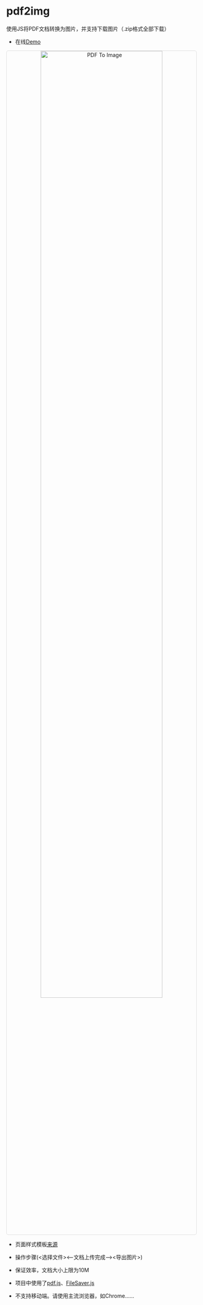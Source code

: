# pdf2img
使用JS将PDF文档转换为图片，并支持下载图片（.zip格式全部下载）

* 在线[Demo](https://xxlllq.github.io/pdf2img)
<div align="center" style="border: 1px solid gainsboro;border-radius: 5px;"><img width="80%" height="auto" src="https://github.com/xxlllq/pdf2img/blob/master/img/pdf2img.jpg" alt="PDF To Image" title="PDF To Image"/></div>

* 页面样式模板[来源](https://codepen.io/roydigerhund/pen/OMreoV)

* 操作步骤(<选择文件><--文档上传完成--><导出图片>)

* 保证效率，文档大小上限为10M

* 项目中使用了[pdf.js](http://mozilla.github.io/pdf.js/)、[FileSaver.js](https://github.com/eligrey/FileSaver.js/)

* 不支持移动端。请使用主流浏览器，如Chrome……
